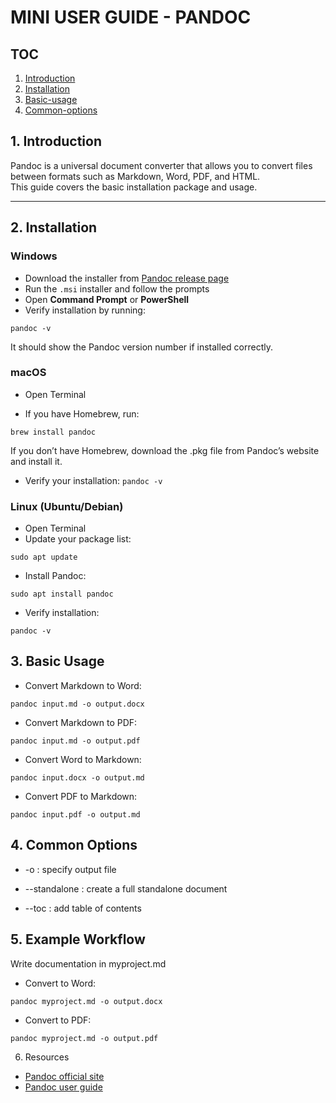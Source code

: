 # MINI USER GUIDE - PANDOC

## TOC
1. [Introduction](#1-introduction)
2. [Installation](#2-installation)
3. [Basic-usage](#3-basic-usage)
4. [Common-options](#4-common-options)
## 1. Introduction
Pandoc is a universal document converter that allows you to convert files between formats such as Markdown, Word, PDF, and HTML.  
This guide covers the basic installation package and usage.

---

## 2. Installation

### Windows
- Download the installer from [Pandoc release page](https://github.com/jgm/pandoc/releases)  
- Run the `.msi` installer and follow the prompts  
- Open **Command Prompt** or **PowerShell**  
- Verify installation by running:

```pandoc -v ```

It should show the Pandoc version number if installed correctly.

### macOS
- Open Terminal

- If you have Homebrew, run:

```brew install pandoc ```

If you don’t have Homebrew, download the .pkg file from Pandoc’s website and install it.

- Verify your installation:
```pandoc -v```

### Linux (Ubuntu/Debian)
- Open Terminal
- Update your package list:

```sudo apt update```

- Install Pandoc:

```sudo apt install pandoc```

- Verify installation:

```pandoc -v```

## 3. Basic Usage
- Convert Markdown to Word:

```pandoc input.md -o output.docx```

- Convert Markdown to PDF:

```pandoc input.md -o output.pdf```

- Convert Word to Markdown:

```pandoc input.docx -o output.md```

- Convert PDF to Markdown:

```pandoc input.pdf -o output.md```

## 4. Common Options
- -o : specify output file

- --standalone : create a full standalone document

- --toc : add table of contents

## 5. Example Workflow
Write documentation in myproject.md

- Convert to Word:

```pandoc myproject.md -o output.docx```

- Convert to PDF:

```pandoc myproject.md -o output.pdf```

6. Resources

- [Pandoc official site](https://pandoc.org)
- [Pandoc user guide](https://pandoc.org/MANUAL.html)

